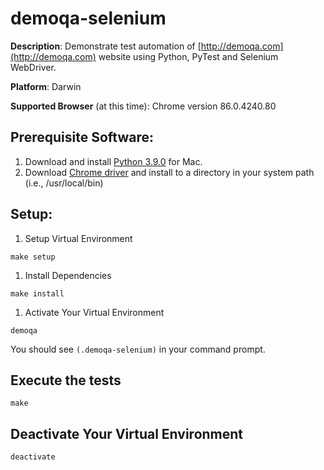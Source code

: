 # demoqa-selenium
__Description__: Demonstrate test automation of [http://demoqa.com](http://demoqa.com) website using Python, PyTest and Selenium WebDriver.

__Platform__: Darwin

__Supported Browser__ (at this time): Chrome version 86.0.4240.80

## Prerequisite Software:

1. Download and install [Python 3.9.0](https://www.python.org/downloads/release/python-390/) for Mac.
1. Download [Chrome driver](https://sites.google.com/a/chromium.org/chromedriver/downloads) and install to a directory in your system path (i.e., /usr/local/bin)

## Setup:

1. Setup Virtual Environment
```
make setup
```
1. Install Dependencies
```
make install
```
1. Activate Your Virtual Environment
```
demoqa
```
You should see ```(.demoqa-selenium)``` in your command prompt.

## Execute the tests
```
make
```

## Deactivate Your Virtual Environment
```
deactivate
```
